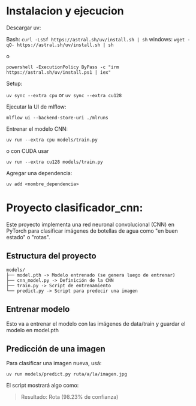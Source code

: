 # Instalacion y ejecucion
Descargar uv:

Bash:
`curl -LsSf https://astral.sh/uv/install.sh | sh`
windows:
`wget -qO- https://astral.sh/uv/install.sh | sh`

o

`powershell -ExecutionPolicy ByPass -c "irm https://astral.sh/uv/install.ps1 | iex"`

Setup:

`uv sync --extra cpu`
or
`uv sync --extra cu128`

Ejecutar la UI de mlflow:

`mlflow ui --backend-store-uri ./mlruns`

Entrenar el modelo CNN:

`uv run --extra cpu models/train.py`

o con CUDA usar

`uv run --extra cu128 models/train.py`

Agregar una dependencia:

`uv add <nombre_dependencia>`

# Proyecto clasificador_cnn:

Este proyecto implementa una red neuronal convolucional (CNN) en PyTorch para clasificar imágenes de botellas de agua como "en buen estado" o "rotas".


## Estructura del proyecto
```
models/
├── model.pth -> Modelo entrenado (se genera luego de entrenar)
├── cnn_model.py -> Definición de la CNN
├── train.py -> Script de entrenamiento
└── predict.py -> Script para predecir una imagen
```

## Entrenar modelo

Esto va a entrenar el modelo con las imágenes de data/train y guardar el modelo en model.pth

## Predicción de una imagen

Para clasificar una imagen nueva, usá:
```
uv run models/predict.py ruta/a/la/imagen.jpg
```
El script mostrará algo como:

>Resultado: Rota (98.23% de confianza)